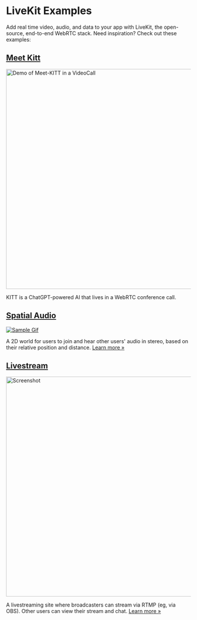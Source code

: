 # LiveKit Examples

Add real time video, audio, and data to your app with LiveKit, the open-source, end-to-end WebRTC stack. Need inspiration? Check out these examples:

## [Meet Kitt](https://github.com/livekit-examples/kitt)

[<img width="600" alt="Demo of Meet-KITT in a VideoCall" src="https://user-images.githubusercontent.com/11357413/232517227-b1c94a75-8119-4e68-9b76-c69f9f89b3db.gif" />](https://github.com/livekit-examples/kitt)

KITT is a ChatGPT-powered AI that lives in a WebRTC conference call.

## [Spatial Audio](https://github.com/livekit-examples/spatial-audio)

[![Sample Gif](https://user-images.githubusercontent.com/8453967/221318613-861215da-1d71-492e-979f-dc7f18cb5c7f.gif)](https://github.com/livekit-examples/spatial-audio)

A 2D world for users to join and hear other users' audio in stereo, based on their relative position and distance. [Learn more »](https://github.com/livekit-examples/spatial-audio)

## [Livestream](https://github.com/livekit-examples/livestream)

[<img width="600" alt="Screenshot" src="https://user-images.githubusercontent.com/304392/218794329-94641d24-461b-4c3d-b33e-0d2b3ef8fcc1.png" />](https://github.com/livekit-examples/livestream)

A livestreaming site where broadcasters can stream via RTMP (eg, via OBS). Other users can view their stream and chat. [Learn more »](https://github.com/livekit-examples/livestream)
